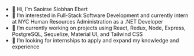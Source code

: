 - 👋 Hi, I’m Saoirse Siobhan Ebert
- 👀 I’m interested in Full-Stack Software Development and currently intern at NYC Human Resources Administration as a .NET Developer
- 🌱 I’m currently working on projects using React, Redux, Node, Express, PostgreSQL, Sequelize, Material UI, and Tailwind CSS
- 💞️ I’m looking for internships to apply and expand my knowledge and experience

<!---
itsgivingchaotica/itsgivingchaotica is a ✨ special ✨ repository because its `README.md` (this file) appears on your GitHub profile.
You can click the Preview link to take a look at your changes.
--->
